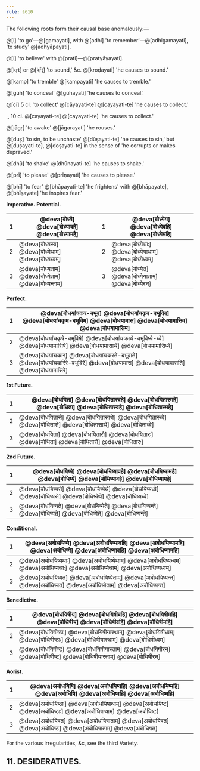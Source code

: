 ```yaml
---
rule: §610
---
```


The following roots form their causal base anomalously:—

@[i] 'to go'—@[gamayati], with @[adhi] 'to remember'—@[adhigamayati], 'to study' @[adhyāpayati].

@[i] 'to believe' with @[prati]—@[pratyāyayati].

@[kṛt] or @[kṝṭ] 'to sound,' &c. @[kroḍayati] 'he causes to sound.'

@[kamp] 'to tremble' @[kampayati] 'he causes to tremble.'

@[gūh] 'to conceal' @[gūhayati] 'he causes to conceal.'

@[ci] 5 cl. 'to collect' @[cāyayati-te] @[cayayati-te] 'he causes to collect.'

,, 10 cl. @[cayayati-te] @[cayayati-te] 'he causes to collect.'

@[jāgṛ] 'to awake' @[jāgarayati] 'he rouses.'

@[duṣ] 'to sin, to be unchaste' @[dūṣayati-te] 'he causes to sin,' but @[duṣayati-te], @[doṣayati-te] in the sense of 'he corrupts or makes depraved.'

@[dhū] 'to shake' @[dhūnayati-te] 'he causes to shake.'

@[prī] 'to please' @[prīṇayati] 'he causes to please.'

@[bhī] 'to fear' @[bhāpayati-te] 'he frightens' with @[bhāpayate], @[bhīṣayate] 'he inspires fear.'

**Imperative.** **Potential.**

| 1 | @deva[बोध्यै] @deva[बोध्यावहै] @deva[बोध्यामहै] | 1 | @deva[बोध्येय] @deva[बोध्येवहि] @deva[बोध्येमहि] |
| --- | --- | --- | --- |
| 2 | @deva[बोध्यस्व] @deva[बोध्येथाम्] @deva[बोध्यध्वम्] | 2 | @deva[बोध्येथाः] @deva[बोध्येयाथाम्] @deva[बोध्येध्वम्] |
| 3 | @deva[बोध्यताम्] @deva[बोध्येताम्] @deva[बोध्यन्ताम्] | 3 | @deva[बोध्येत] @deva[बोध्येयाताम्] @deva[बोध्येरन्] |

**Perfect.**

| 1 | @deva[बोधयांचकर-बभूव] @deva[बोधयांचकृव-बभूविव] @deva[बोधयांचकृम-बभूविम] @deva[बोधयामास] @deva[बोधयामासिव] @deva[बोधयामासिम] |
| --- | --- |
| 2 | @deva[बोधयांचकृषे-बभूविषे] @deva[बोधयांचक्राथे-बभूविष्ये-ध्वे] @deva[बोधयामासिषे] @deva[बोधयामासाथे] @deva[बोधयामासिध्वे] |
| 3 | @deva[बोधयांचकार] @deva[बोधयांचकरते-बभूवाते] @deva[बोधयांचकरिरे-बभूविरे] @deva[बोधयामास] @deva[बोधयामासति] @deva[बोधयामासिरे] |

**1st Future.**

| 1 | @deva[बोधयिता] @deva[बोधयितास्वहे] @deva[बोधयितास्महे] @deva[बोधिता] @deva[बोधितास्वहे] @deva[बोधितास्महे] |
| --- | --- |
| 2 | @deva[बोधयितासे] @deva[बोधयितासाथे] @deva[बोधयितास्ध्वे] @deva[बोधितासे] @deva[बोधितासाथे] @deva[बोधिताध्वे] |
| 3 | @deva[बोधयिता] @deva[बोधयितारौ] @deva[बोधयितारः] @deva[बोधिता] @deva[बोधितारौ] @deva[बोधितारः] |

**2nd Future.**

| 1 | @deva[बोधयिष्ये] @deva[बोधयिष्यावहे] @deva[बोधयिष्यामहे] @deva[बोधिष्ये] @deva[बोधिष्यावहे] @deva[बोधिष्यामहे] |
| --- | --- |
| 2 | @deva[बोधयिष्यसे] @deva[बोधयिष्येथे] @deva[बोधयिष्यध्वे] @deva[बोधिष्यसे] @deva[बोधिष्येथे] @deva[बोधिष्यध्वे] |
| 3 | @deva[बोधयिष्यते] @deva[बोधयिष्येते] @deva[बोधयिष्यन्ते] @deva[बोधिष्यते] @deva[बोधिष्येते] @deva[बोधिष्यन्ते] |

**Conditional.**

| 1 | @deva[अबोधयिष्ये] @deva[अबोधयिष्यावहि] @deva[अबोधयिष्यामहि] @deva[अबोधिष्ये] @deva[अबोधिष्यावहि] @deva[अबोधिष्यामहि] |
| --- | --- |
| 2 | @deva[अबोधयिष्यथाः] @deva[अबोधयिष्येथाम्] @deva[अबोधयिष्यध्वम्] @deva[अबोधिष्यथाः] @deva[अबोधिष्येथाम्] @deva[अबोधिष्यध्वम्] |
| 3 | @deva[अबोधयिष्यत] @deva[अबोधयिष्येताम्] @deva[अबोधयिष्यन्त] @deva[अबोधिष्यत] @deva[अबोधिष्येताम्] @deva[अबोधिष्यन्त] |

**Benedictive.**

| 1 | @deva[बोधयिषीय] @deva[बोधयिषीवहि] @deva[बोधयिषीमहि] @deva[बोधिषीय] @deva[बोधिषीवहि] @deva[बोधिषीमहि] |
| --- | --- |
| 2 | @deva[बोधयिषीष्ठाः] @deva[बोधयिषीयास्थाम्] @deva[बोधयिषीध्वम्] @deva[बोधिषीष्ठाः] @deva[बोधिषीयास्थाम्] @deva[बोधिषीध्वम्] |
| 3 | @deva[बोधयिषीष्ट] @deva[बोधयिषीयास्ताम्] @deva[बोधयिषीरन्] @deva[बोधिषीष्ट] @deva[बोधिषीयास्ताम्] @deva[बोधिषीरन्] |

**Aorist.**

| 1 | @deva[अबोधयिषि] @deva[अबोधयिष्वहि] @deva[अबोधयिष्महि] @deva[अबोधिषि] @deva[अबोधिष्वहि] @deva[अबोधिष्महि] |
| --- | --- |
| 2 | @deva[अबोधयिष्ठाः] @deva[अबोधयिषाथाम्] @deva[अबोधयिष्ट] @deva[अबोधिष्ठाः] @deva[अबोधिषाथाम्] @deva[अबोधिष्ट] |
| 3 | @deva[अबोधयिषत] @deva[अबोधयिषाताम्] @deva[अबोधयिषत] @deva[अबोधिष्ट] @deva[अबोधिषाताम्] @deva[अबोधिषत] |

For the various irregularities, &c, see the third Variety.

## 11. DESIDERATIVES.